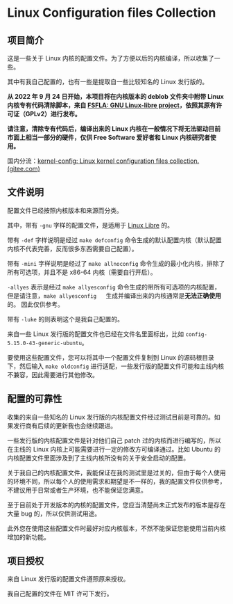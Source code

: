 # Linux Configuration files Collection

## 项目简介

这是一些关于 Linux 内核的配置文件。为了方便以后的内核编译，所以收集了一些。

其中有我自己配置的，也有一些是提取自一些比较知名的 Linux 发行版的。



**从 2022 年 9 月 24 日开始，本项目将在内核版本的 deblob 文件夹中附带 Linux 内核专有代码清除脚本，来自 [FSFLA: GNU Linux-libre project](http://www.fsfla.org/ikiwiki/selibre/linux-libre/)，依照其原有许可证（GPLv2）进行发布。**

**请注意，清除专有代码后，编译出来的 Linux 内核在一般情况下将无法驱动目前市面上相当一部分的硬件，仅供 Free Software 爱好者和 Linux 内核研究者使用。**



国内分流：[kernel-config: Linux kernel configuration files collection. (gitee.com)](https://gitee.com/njlyf2011/kernel-config)



## 文件说明

配置文件已经按照内核版本和来源而分类。

其中，带有 `-gnu` 字样的配置文件，是适用于 [Linux Libre](https://en.wikipedia.org/wiki/Linux-libre) 的。

带有 `-def` 字样说明是经过 `make defconfig` 命令生成的默认配置内核（默认配置内核不代表完善，反而很多东西需要自己配置）。

带有 `-mini` 字样说明是经过了 `make allnoconfig` 命令生成的最小化内核，排除了所有可选项，并且不是 x86-64 内核（需要自行开启）。

`-allyes` 表示是经过 `make allyesconfig` 命令生成的带所有可选项的内核配置，但是请注意，`make allyesconfig   `生成并编译出来的内核通常是**无法正确使用**的。 因此仅供参考。

带有 `-luke` 的则表明这个是我自己配置的。

来自一些 Linux 发行版的配置文件也已经在文件名里面标出，比如 `config-5.15.0-43-generic-ubuntu`。



要使用这些配置文件，您可以将其中一个配置文件复制到 Linux 的源码根目录下，然后输入 `make oldconfig` 进行适配，一些发行版的配置文件可能和主线内核不兼容，因此需要进行其他修改。



## 配置的可靠性

收集的来自一些知名的 Linux 发行版的内核配置文件经过测试目前是可靠的。如果发行商有后续的更新我也会继续跟进。

一些发行版的内核配置文件是针对他们自己 patch 过的内核而进行编写的，所以在主线的 Linux 内核上可能需要进行一定的修改方可编译通过。比如 Ubuntu 的内核配置文件里面涉及到了主线内核所没有的关于安全启动的配置。

关于我自己的内核配置文件，我能保证在我的测试里是过关的，但由于每个人使用的环境不同，所以每个人的使用需求和期望是不一样的，我的配置文件仅供参考，不建议用于日常或者生产环境，也不能保证您满意。

至于目前处于开发版本的内核的配置文件，您应当清楚尚未正式发布的版本是存在大量 bug 的，所以仅供测试用途。

此外您在使用这些配置文件时最好对应内核版本，不然不能保证您能使用当前内核增加的新功能。



## 项目授权

来自 Linux 发行版的配置文件遵照原来授权。

我自己配置的文件在 MIT 许可下发行。







